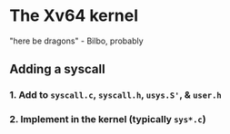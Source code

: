 # The Xv64 kernel

"here be dragons" - Bilbo, probably

## Adding a syscall

### 1. Add to `syscall.c`, `syscall.h`, `usys.S'`, & `user.h`

### 2. Implement in the kernel (typically `sys*.c`)
